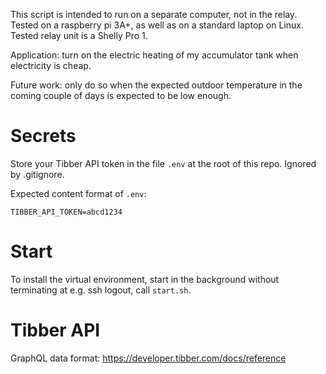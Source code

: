 This script is intended to run on a separate computer, not in the
relay. Tested on a raspberry pi 3A+, as well as on a standard laptop
on Linux. Tested relay unit is a Shelly Pro 1.

Application: turn on the electric heating of my accumulator tank when
electricity is cheap.

Future work: only do so when the expected outdoor temperature in the
coming couple of days is expected to be low enough.

# Secrets
Store your Tibber API token in the file `.env` at the root of this
repo. Ignored by .gitignore.

Expected content format of `.env`:
```
TIBBER_API_TOKEN=abcd1234
```

# Start
To install the virtual environment, start in the background without
terminating at e.g. ssh logout, call `start.sh`.

# Tibber API
GraphQL data format: https://developer.tibber.com/docs/reference

